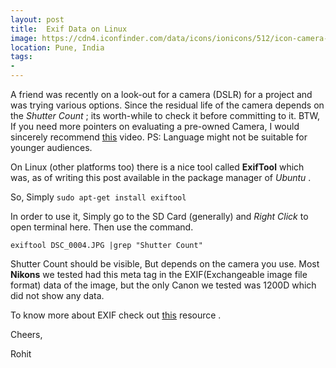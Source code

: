 ```yaml
---
layout: post
title: 	Exif Data on Linux
image: https://cdn4.iconfinder.com/data/icons/ionicons/512/icon-camera-128.png
location: Pune, India
tags:
- 
---
```


A friend was recently on a look-out for a camera (DSLR) for a project and was trying various options. Since the residual life of the camera depends on the *Shutter Count* ; its worth-while to check it before committing to it. BTW, If you need more pointers on evaluating a pre-owned Camera, I would sincerely recommend [this](https://www.youtube.com/watch?v=1BxXPTIvtHA) video. PS: Language might not be suitable for younger audiences. 

On Linux (other platforms too) there is a nice tool called **ExifTool** which was, as of writing this post available in the package manager of *Ubuntu* .

So, Simply 
`sudo apt-get install exiftool`

In order to use it, Simply go to the SD Card (generally) and *Right Click* to open terminal here. Then use the command.

`exiftool DSC_0004.JPG |grep "Shutter Count"`

Shutter Count should be visible, But depends on the camera you use. Most **Nikons** we tested had this meta tag in the EXIF(Exchangeable image file format) data of the image, but the only Canon we tested was 1200D which did not show any data.

To know more about EXIF check out [this](http://www.media.mit.edu/pia/Research/deepview/exif.html) resource .

Cheers,

Rohit
